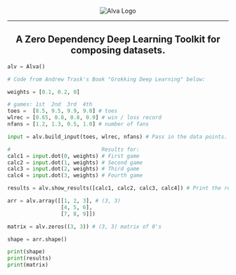 <p align="center">
  <img src="https://raw.githubusercontent.com/kazewaze/assets-holder/main/alva.png" alt="Alva Logo"/>
</p>

-------

<h2 align="center">A Zero Dependency Deep Learning Toolkit for composing datasets.</h2>

```py
alv = Alva()

# Code from Andrew Trask's Book "Grokking Deep Learning" below:

weights = [0.1, 0.2, 0]

# games: 1st  2nd  3rd  4th
toes =  [8.5, 9.5, 9.9, 9.0] # toes
wlrec = [0.65, 0.8, 0.8, 0.9] # win / loss record
nfans = [1.2, 1.3, 0.5, 1.0] # number of fans

input = alv.build_input(toes, wlrec, nfans) # Pass in the data points.

#                             Results for:
calc1 = input.dot(0, weights) # First game
calc2 = input.dot(1, weights) # Second game
calc3 = input.dot(2, weights) # Third game
calc4 = input.dot(3, weights) # Fourth game

results = alv.show_results([calc1, calc2, calc3, calc4]) # Print the results of each game.

arr = alv.array([[1, 2, 3], # (3, 3)
                 [4, 5, 6],
                 [7, 8, 9]])

matrix = alv.zeros((3, 3)) # (3, 3) matrix of 0's

shape = arr.shape()

print(shape)
print(results)
print(matrix)
```
